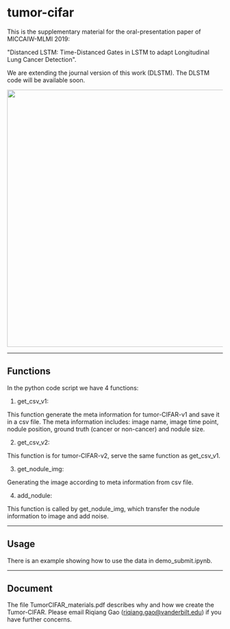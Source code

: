 # tumor-cifar

This is the supplementary material for the oral-presentation paper of MICCAIW-MLMI 2019: 

"Distanced LSTM: Time-Distanced Gates in LSTM to adapt Longitudinal Lung Cancer Detection". 

We are extending the journal version of this work (DLSTM). The DLSTM code will be available soon. 

<img src="https://github.com/MASILab/tumor-cifar/blob/master/illustration.png" width="600">

 

---------------------------------------------------------------------------------------------

## Functions

In the python code script we have 4 functions:

1. get_csv_v1:

This function generate the meta information for tumor-CIFAR-v1 and save it in a csv file. The meta information includes: image name, image time point, nodule position, ground truth (cancer or non-cancer) and nodule size.

2. get_csv_v2:

This function is for tumor-CIFAR-v2, serve the same function as get_csv_v1.

3. get_nodule_img:

Generating the image according to meta information from csv file.

4. add_nodule:

This function is called by get_nodule_img, which transfer the nodule information to image and add noise.



--------------------------------------

## Usage

There is an example showing how to use the data in demo_submit.ipynb.

--------------------------------------

## Document

The file TumorCIFAR_materials.pdf describes why and how we create the Tumor-CIFAR. Please email Riqiang Gao (riqiang.gao@vanderbilt.edu) if you have further concerns.
